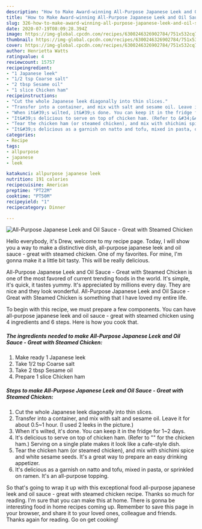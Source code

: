```yaml
---
description: "How to Make Award-winning All-Purpose Japanese Leek and Oil Sauce - Great with Steamed Chicken"
title: "How to Make Award-winning All-Purpose Japanese Leek and Oil Sauce - Great with Steamed Chicken"
slug: 326-how-to-make-award-winning-all-purpose-japanese-leek-and-oil-sauce-great-with-steamed-chicken
date: 2020-07-19T08:09:28.394Z
image: https://img-global.cpcdn.com/recipes/6300246326902784/751x532cq70/all-purpose-japanese-leek-and-oil-sauce-great-with-steamed-chicken-recipe-main-photo.jpg
thumbnail: https://img-global.cpcdn.com/recipes/6300246326902784/751x532cq70/all-purpose-japanese-leek-and-oil-sauce-great-with-steamed-chicken-recipe-main-photo.jpg
cover: https://img-global.cpcdn.com/recipes/6300246326902784/751x532cq70/all-purpose-japanese-leek-and-oil-sauce-great-with-steamed-chicken-recipe-main-photo.jpg
author: Henrietta Watts
ratingvalue: 4
reviewcount: 15757
recipeingredient:
- "1 Japanese leek"
- "1/2 tsp Coarse salt"
- "2 tbsp Sesame oil"
- "1 slice Chicken ham"
recipeinstructions:
- "Cut the whole Japanese leek diagonally into thin slices."
- "Transfer into a container, and mix with salt and sesame oil. Leave it for about 0.5~1 hour. (I used 2 leeks in the picture.)"
- "When it&#39;s wilted, it&#39;s done. You can keep it in the fridge for 1~2 days."
- "It&#39;s delicious to serve on top of chicken ham. (Refer to &#34;&#34; for the chicken ham.) Serving on a single plate makes it look like a cafe-style dish."
- "Tear the chicken ham (or steamed chicken), and mix with shichimi spice and white sesame seeds. It&#39;s a great way to prepare an easy drinking appetizer."
- "It&#39;s delicious as a garnish on natto and tofu, mixed in pasta, or sprinkled on ramen. It&#39;s an all-purpose topping."
categories:
- Recipe
tags:
- allpurpose
- japanese
- leek

katakunci: allpurpose japanese leek 
nutrition: 191 calories
recipecuisine: American
preptime: "PT22M"
cooktime: "PT50M"
recipeyield: "1"
recipecategory: Dinner

---
```



![All-Purpose Japanese Leek and Oil Sauce - Great with Steamed Chicken](https://img-global.cpcdn.com/recipes/6300246326902784/751x532cq70/all-purpose-japanese-leek-and-oil-sauce-great-with-steamed-chicken-recipe-main-photo.jpg)

Hello everybody, it's Drew, welcome to my recipe page. Today, I will show you a way to make a distinctive dish, all-purpose japanese leek and oil sauce - great with steamed chicken. One of my favorites. For mine, I'm gonna make it a little bit tasty. This will be really delicious.



All-Purpose Japanese Leek and Oil Sauce - Great with Steamed Chicken is one of the most favored of current trending foods in the world. It's simple, it's quick, it tastes yummy. It's appreciated by millions every day. They are nice and they look wonderful. All-Purpose Japanese Leek and Oil Sauce - Great with Steamed Chicken is something that I have loved my entire life.


To begin with this recipe, we must prepare a few components. You can have all-purpose japanese leek and oil sauce - great with steamed chicken using 4 ingredients and 6 steps. Here is how you cook that.

<!--inarticleads1-->

##### The ingredients needed to make All-Purpose Japanese Leek and Oil Sauce - Great with Steamed Chicken:

1. Make ready 1 Japanese leek
1. Take 1/2 tsp Coarse salt
1. Take 2 tbsp Sesame oil
1. Prepare 1 slice Chicken ham




<!--inarticleads2-->

##### Steps to make All-Purpose Japanese Leek and Oil Sauce - Great with Steamed Chicken:

1. Cut the whole Japanese leek diagonally into thin slices.
1. Transfer into a container, and mix with salt and sesame oil. Leave it for about 0.5~1 hour. (I used 2 leeks in the picture.)
1. When it&#39;s wilted, it&#39;s done. You can keep it in the fridge for 1~2 days.
1. It&#39;s delicious to serve on top of chicken ham. (Refer to &#34;&#34; for the chicken ham.) Serving on a single plate makes it look like a cafe-style dish.
1. Tear the chicken ham (or steamed chicken), and mix with shichimi spice and white sesame seeds. It&#39;s a great way to prepare an easy drinking appetizer.
1. It&#39;s delicious as a garnish on natto and tofu, mixed in pasta, or sprinkled on ramen. It&#39;s an all-purpose topping.




So that's going to wrap it up with this exceptional food all-purpose japanese leek and oil sauce - great with steamed chicken recipe. Thanks so much for reading. I'm sure that you can make this at home. There is gonna be interesting food in home recipes coming up. Remember to save this page in your browser, and share it to your loved ones, colleague and friends. Thanks again for reading. Go on get cooking!
